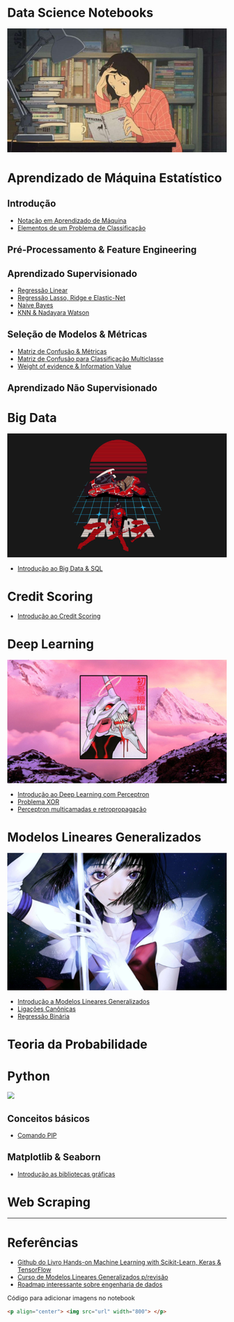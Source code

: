 # Data Science Notebooks

![](study-anime.jpg)

# Aprendizado de Máquina Estatístico

## Introdução

- [Notação em Aprendizado de Máquina](https://github.com/zheage/Data-Science/blob/4432f42ae38fa9cf8556b17246299267da35266c/Aprendizado%20de%20M%C3%A1quina%20Estat%C3%ADstico/Conceitos%20Introdut%C3%B3rios/Nota%C3%A7%C3%A3o%20em%20Aprendizado%20de%20M%C3%A1quina.ipynb)
- [Elementos de um Problema de Classificação]()

## Pré-Processamento & Feature Engineering

## Aprendizado Supervisionado

- [Regressão Linear]()
- [Regressão Lasso, Ridge e Elastic-Net]()
- [Naive Bayes]()
- [KNN & Nadayara Watson]()

## Seleção de Modelos & Métricas

- [Matriz de Confusão & Métricas](https://github.com/zheage/Data-Science/blob/9bdf08ef2a3b1a0154c20258184203b8a2d792be/Aprendizado%20de%20M%C3%A1quina%20Estat%C3%ADstico/Sele%C3%A7%C3%A3o%20de%20Modelos%20%26%20M%C3%A9tricas/Matriz%20de%20Confus%C3%A3o.ipynb)
- [Matriz de Confusão para Classificação Multiclasse](https://github.com/zheage/Data-Science/blob/29d2d348c38ffa1f0f125f801c56595f02797112/Aprendizado%20de%20M%C3%A1quina%20Estat%C3%ADstico/Sele%C3%A7%C3%A3o%20de%20Modelos%20%26%20M%C3%A9tricas/Matriz%20de%20Confus%C3%A3o%20para%20Classifica%C3%A7%C3%A3o%20Multiclasse.ipynb)
- [Weight of evidence & Information Value](https://github.com/zheage/Data-Science/blob/70391935e8bab46d37ae6d1ce3289d3895c78cec/Aprendizado%20de%20M%C3%A1quina%20Estat%C3%ADstico/Sele%C3%A7%C3%A3o%20de%20Modelos%20%26%20M%C3%A9tricas/Weight%20of%20evidence%20%26%20Information%20Value.ipynb)

## Aprendizado Não Supervisionado

# Big Data

![](akira.jpg)

- [Introdução ao Big Data & SQL](https://github.com/zheage/Data-Science/blob/ae56cb110cb6f55261e740e6c6b4385d74eca337/Big%20Data/Introdu%C3%A7%C3%A3o/Introdu%C3%A7%C3%A3o%20ao%20Big%20Data.ipynb)

# Credit Scoring

- [Introdução ao Credit Scoring]()

# Deep Learning

![](evangelion.jpg)

- [Introdução ao Deep Learning com Perceptron](https://github.com/zheage/Data-Science/blob/70391935e8bab46d37ae6d1ce3289d3895c78cec/Deep%20Learning/Introdu%C3%A7%C3%A3o/Introdu%C3%A7%C3%A3o%20ao%20Deep%20Learning.ipynb)
- [Problema XOR](https://github.com/zheage/Data-Science/blob/70391935e8bab46d37ae6d1ce3289d3895c78cec/Deep%20Learning/Introdu%C3%A7%C3%A3o/Problema%20XOR.ipynb)
- [Perceptron multicamadas e retropropagação](https://github.com/zheage/Data-Science/blob/70391935e8bab46d37ae6d1ce3289d3895c78cec/Deep%20Learning/Introdu%C3%A7%C3%A3o/Perceptron%20multicamadas%20e%20retropropaga%C3%A7%C3%A3o.ipynb)

# Modelos Lineares Generalizados

![](sailor-saturn.jpg)

- [Introdução a Modelos Lineares Generalizados](https://github.com/zheage/Data-Science/blob/4432f42ae38fa9cf8556b17246299267da35266c/Modelos%20Lineares%20Generalizados/Introdu%C3%A7%C3%A3o/Introdu%C3%A7%C3%A3o%20a%20Modelos%20Lineares%20Generalizados.ipynb)
- [Ligações Canônicas](https://github.com/zheage/Data-Science/blob/4432f42ae38fa9cf8556b17246299267da35266c/Modelos%20Lineares%20Generalizados/Liga%C3%A7%C3%B5es%20Can%C3%B4nicas/Liga%C3%A7%C3%B5es%20Can%C3%B4nicas.ipynb)
- [Regressão Binária]()

# Teoria da Probabilidade

# Python

![](sailormoon.png)

## Conceitos básicos

- [Comando PIP](https://github.com/zheage/Data-Science/blob/b2fc78cfe4d30f66ea7b82f702a9a12df3b4a17d/Python/Comando%20PIP/Comando%20PIP.ipynb)

## Matplotlib & Seaborn

- [Introdução as bibliotecas gráficas](https://github.com/zheage/Data-Science/blob/70391935e8bab46d37ae6d1ce3289d3895c78cec/Python/Matplotlib%20%26%20Seaborn/Introdu%C3%A7%C3%A3o%20as%20bibliotecas%20gr%C3%A1ficas.ipynb)

# Web Scraping


---

# Referências

- [Github do Livro Hands-on Machine Learning with Scikit-Learn, Keras & TensorFlow](https://github.com/ageron/handson-ml2/tree/master)
- [Curso de Modelos Lineares Generalizados p/revisão](https://www.youtube.com/watch?v=fcAvRH38AeE&list=PLeA0ITHjteYmGbQDa1xwNJAGrFk7KjUGU&index=2&ab_channel=RodrigoPescim)
- [Roadmap interessante sobre engenharia de dados](https://github.com/SartMorgs/data-engineer-roadmap)

Código para adicionar imagens no notebook

```html
<p align="center"> <img src="url" width="800"> </p>
```